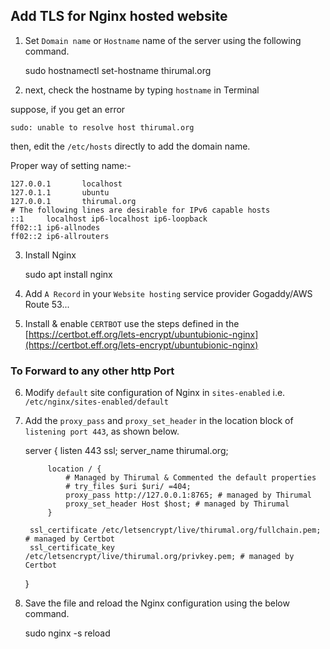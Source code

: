 ## Add TLS for Nginx hosted website

1. Set `Domain name` or `Hostname` name of the server using the following command.

	sudo hostnamectl set-hostname thirumal.org
2. next, check the hostname by typing `hostname` in Terminal

suppose, if you get an error 
	
	sudo: unable to resolve host thirumal.org 
	
then, edit the `/etc/hosts` directly to add the domain name.

Proper way of setting name:-

	127.0.0.1       localhost
	127.0.1.1       ubuntu
	127.0.0.1       thirumal.org
	# The following lines are desirable for IPv6 capable hosts
	::1     localhost ip6-localhost ip6-loopback
	ff02::1 ip6-allnodes
	ff02::2 ip6-allrouters

3. Install Nginx

	sudo apt install nginx
	
4. Add `A Record`  in your `Website hosting` service provider  Gogaddy/AWS Route 53...

5. Install & enable `CERTBOT` use the steps defined in the [https://certbot.eff.org/lets-encrypt/ubuntubionic-nginx](https://certbot.eff.org/lets-encrypt/ubuntubionic-nginx)       

### To Forward to any other http Port

6. Modify `default` site configuration of Nginx in `sites-enabled` i.e. `/etc/nginx/sites-enabled/default`

7. Add the `proxy_pass` and `proxy_set_header` in the location block of `listening port 443`, as shown below. 

	server {
	        listen 443 ssl;
	        server_name thirumal.org;
	
	        location / {
	            # Managed by Thirumal & Commented the default properties
	            # try_files $uri $uri/ =404;   
	            proxy_pass http://127.0.0.1:8765; # managed by Thirumal
	            proxy_set_header Host $host; # managed by Thirumal
	        }
	
	    ssl_certificate /etc/letsencrypt/live/thirumal.org/fullchain.pem; # managed by Certbot
	    ssl_certificate_key /etc/letsencrypt/live/thirumal.org/privkey.pem; # managed by Certbot
	}

8. Save the file and reload the Nginx configuration using the below command.
	
	sudo nginx -s reload            